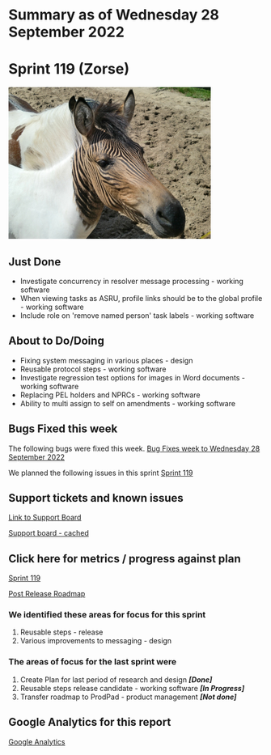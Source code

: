 # Summary as of Wednesday 28 September 2022 

# Sprint 119 (Zorse)

![Christine und David Schmitt, CC BY 2.0 <https://creativecommons.org/licenses/by/2.0>, via Wikimedia Commons](graphs/zorse.jpg)

## Just Done
* Investigate concurrency in resolver message processing - working software 
* When viewing tasks as ASRU, profile links should be to the global profile - working software
* Include role on 'remove named person' task labels - working software

## About to Do/Doing
* Fixing system messaging in various places - design 
* Reusable protocol steps - working software 
* Investigate regression test options for images in Word documents - working software
* Replacing PEL holders and NPRCs - working software
* Ability to multi assign to self on amendments - working software

## Bugs Fixed this week
The following bugs were fixed this week.
[Bug Fixes week to Wednesday 28 September 2022](graphs/bugs28092022.png)

We planned the following issues in this sprint 
[Sprint 119](graphs/sprint28092022.png)

## Support tickets and known issues
[Link to Support Board](https://collaboration.homeoffice.gov.uk/jira/secure/RapidBoard.jspa?rapidView=1717&selectedIssue=ASSB-253)

[Support board - cached](graphs/supportBoard28092022.png)

## Click here for metrics / progress against plan
[Sprint 119](graphs/progress28092022.png)

[Post Release Roadmap](graphs/roadmap28092022.png)

### We identified these areas for focus for this sprint
1. Reusable steps - release 
2. Various improvements to messaging - design

### The areas of focus for the last sprint were
1. Create Plan for last period of research and design ***[Done]***
2. Reusable steps release candidate - working software ***[In Progress]***
3. Transfer roadmap to ProdPad - product management ***[Not done]***

## Google Analytics for this report
[Google Analytics](graphs/GA28092022.png)

